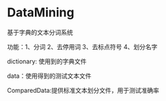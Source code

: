 # DataMining
基于字典的文本分词系统

功能：1、分词 2、去停用词 3、去标点符号 4、划分名字

dictionary: 使用到的字典文件

data：使用得到的测试文本文件

ComparedData:提供标准文本划分文件，用于测试准确率
